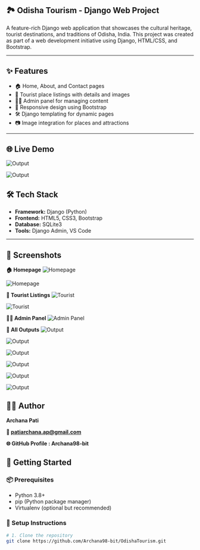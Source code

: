 ﻿## 🏞️ Odisha Tourism - Django Web Project

A feature-rich Django web application that showcases the cultural heritage, tourist destinations, and traditions of Odisha, India. This project was created as part of a web development initiative using Django, HTML/CSS, and Bootstrap.

---

## ✨ Features

- 🏠 Home, About, and Contact pages
- 📍 Tourist place listings with details and images
- 🧑‍💼 Admin panel for managing content
- 📱 Responsive design using Bootstrap
- 🛠️ Django templating for dynamic pages
- 📷 Image integration for places and attractions

---

## 🌐 Live Demo

![Output](screenshots/output_10.png)

![Output](screenshots/output_11.png)

## 🛠️ Tech Stack

- **Framework:** Django (Python)
- **Frontend:** HTML5, CSS3, Bootstrap
- **Database:** SQLite3
- **Tools:** Django Admin, VS Code

---

## 📸 Screenshots

**🏠 Homepage**
![Homepage](screenshots/output_1.png)

![Homepage](screenshots/output_2.png)

**📍 Tourist Listings**
![Tourist](screenshots/output_5.png)

![Tourist](screenshots/output_6.png)


**🧑‍💼 Admin Panel**
![Admin Panel](screenshots/output_9.png)

**📸 All Outputs**
![Output](screenshots/output_3.png)

![Output](screenshots/output_4.png)

![Output](screenshots/output_7.png)

![Output](screenshots/output_8.png)

![Output](screenshots/output_10.png)

![Output](screenshots/output_11.png)



## 🙋‍♀️ Author

**Archana Pati**

**📧 patiarchana.ap@gmail.com**

**🌐 GitHub Profile : Archana98-bit**


## 🚀 Getting Started

### 📦 Prerequisites

- Python 3.8+
- pip (Python package manager)
- Virtualenv (optional but recommended)


### 📁 Setup Instructions

```bash
# 1. Clone the repository
git clone https://github.com/Archana98-bit/OdishaTourism.git

